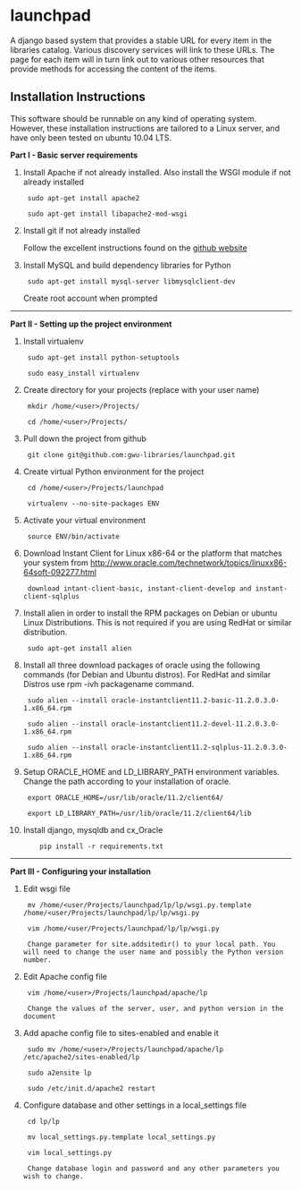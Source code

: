launchpad
===========

A django based system that provides a stable URL for every item in the libraries catalog. Various discovery services will link to these URLs. The page for each item will in turn link out to various other resources that provide methods for accessing the content of the items.

Installation Instructions
---------------------------
This software should be runnable on any kind of operating system. However, these installation instructions are tailored to a Linux server, and have only been tested on ubuntu 10.04 LTS.

**Part I - Basic server requirements**

1. Install Apache if not already installed. Also install the WSGI module if not already installed

        sudo apt-get install apache2

        sudo apt-get install libapache2-mod-wsgi

2. Install git if not already installed

    Follow the excellent instructions found on the [github website](http://help.github.com/linux-set-up-git/)

3. Install MySQL and build dependency libraries for Python

        sudo apt-get install mysql-server libmysqlclient-dev

    Create root account when prompted

- - -

**Part II - Setting up the project environment**

1. Install virtualenv

        sudo apt-get install python-setuptools

        sudo easy_install virtualenv

2. Create directory for your projects (replace <user> with your user name)

        mkdir /home/<user>/Projects/

        cd /home/<user>/Projects/

3. Pull down the project from github

        git clone git@github.com:gwu-libraries/launchpad.git

4. Create virtual Python environment for the project

        cd /home/<user>/Projects/launchpad

        virtualenv --no-site-packages ENV

5. Activate your virtual environment

		source ENV/bin/activate

6. Download Instant Client for Linux x86-64 or the platform that matches your system from http://www.oracle.com/technetwork/topics/linuxx86-64soft-092277.html
	
		download intant-client-basic, instant-client-develop and instant-client-sqlplus
	
7. Install alien in order to install the RPM packages on Debian or ubuntu Linux Distributions. This is not required if you are using RedHat or similar distribution.
	
		sudo apt-get install alien

8. Install all three download packages of oracle using the following commands (for Debian and Ubuntu distros). For RedHat and similar Distros use rpm -ivh packagename command.
	
		sudo alien --install oracle-instantclient11.2-basic-11.2.0.3.0-1.x86_64.rpm
		
		sudo alien --install oracle-instantclient11.2-devel-11.2.0.3.0-1.x86_64.rpm
		
		sudo alien --install oracle-instantclient11.2-sqlplus-11.2.0.3.0-1.x86_64.rpm

9. Setup ORACLE_HOME and LD_LIBRARY_PATH environment variables. Change the path according to your installation of oracle.
	
		export ORACLE_HOME=/usr/lib/oracle/11.2/client64/
		
		export LD_LIBRARY_PATH=/usr/lib/oracle/11.2/client64/lib

10. Install django, mysqldb and cx_Oracle

        	pip install -r requirements.txt


- - -

**Part III - Configuring your installation**

1. Edit wsgi file

		mv /home/<user/Projects/launchpad/lp/lp/wsgi.py.template /home/<user/Projects/launchpad/lp/lp/wsgi.py
		
		vim /home/<user/Projects/launchpad/lp/lp/wsgi.py
		
		Change parameter for site.addsitedir() to your local path. You will need to change the user name and possibly the Python version number.

2. Edit Apache config file

		vim /home/<user>/Projects/launchpad/apache/lp

		Change the values of the server, user, and python version in the document

3. Add apache config file to sites-enabled and enable it

		sudo mv /home/<user>/Projects/launchpad/apache/lp /etc/apache2/sites-enabled/lp

		sudo a2ensite lp

		sudo /etc/init.d/apache2 restart

4. Configure database and other settings in a local_settings file

		cd lp/lp

		mv local_settings.py.template local_settings.py

		vim local_settings.py

		Change database login and password and any other parameters you wish to change.



